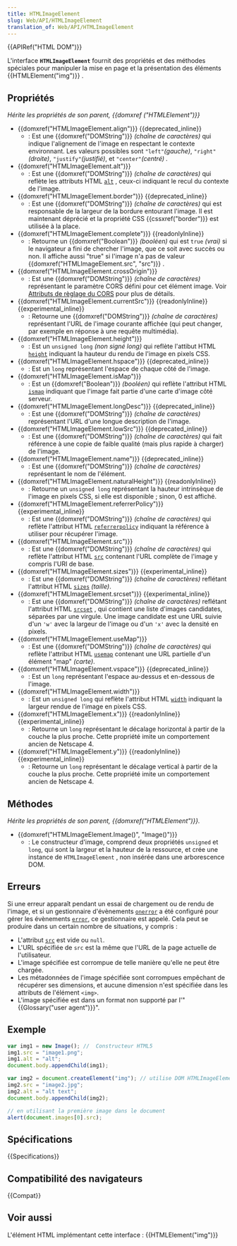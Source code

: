 ```yaml
---
title: HTMLImageElement
slug: Web/API/HTMLImageElement
translation_of: Web/API/HTMLImageElement
---
```


{{APIRef("HTML DOM")}}

L'interface **`HTMLImageElement`** fournit des propriétés et des méthodes spéciales pour manipuler la mise en page et la présentation des éléments {{HTMLElement("img")}} .

## Propriétés

_Hérite les propriétés de son parent, {{domxref ("HTMLElement")}}_

- {{domxref("HTMLImageElement.align")}} {{deprecated_inline}}
  - : Est une {{domxref("DOMString")}} _(chaîne de caractères)_ qui indique l'alignement de l'image en respectant le contexte environnant. Les valeurs possibles sont `"left"`_(gauche)_, `"right"`_(droite)_, `"justify"`_(justifié)_, et `"center"`_(centré) ._
- {{domxref("HTMLImageElement.alt")}}
  - : Est une {{domxref("DOMString")}} _(chaîne de caractères)_ qui reflète les attributs HTML [`alt`](/fr/docs/Web/HTML/Element/img#alt) , ceux-ci indiquant le recul du contexte de l'image.
- {{domxref("HTMLImageElement.border")}} {{deprecated_inline}}
  - : Est une {{domxref("DOMString")}} _(chaîne de caractères)_ qui est responsable de la largeur de la bordure entourant l'image. Il est maintenant déprécié et la propriété CSS {{cssxref("border")}} est utilisée à la place.
- {{domxref("HTMLImageElement.complete")}} {{readonlyInline}}
  - : Retourne un {{domxref("Boolean")}} _(booléen)_ qui est `true` _(vrai)_ si le navigateur a fini de chercher l'image, que ce soit avec succès ou non. Il affiche aussi "true" si l'image n'a pas de valeur {{domxref("HTMLImageElement.src", "src")}} .
- {{domxref("HTMLImageElement.crossOrigin")}}
  - : Est une {{domxref("DOMString")}} _(chaîne de caractères)_ représentant le paramètre CORS défini pour cet élément image. Voir [Attributs de règlage du CORS](/fr/docs/Web/HTML/Reglages_des_attributs_CORS) pour plus de détails.
- {{domxref("HTMLImageElement.currentSrc")}} {{readonlyInline}}{{experimental_inline}}
  - : Retourne une {{domxref("DOMString")}} _(chaîne de caractères)_ représentant l'URL de l'image courante affichée (qui peut changer, par exemple en réponse à une requête multimédia).
- {{domxref("HTMLImageElement.height")}}
  - : Est un `unsigned long` _(non signé long)_ qui reflète l'attibut HTML [`height`](/fr/docs/Web/HTML/Element/img#height) indiquant la hauteur du rendu de l'image en pixels CSS.
- {{domxref("HTMLImageElement.hspace")}} {{deprecated_inline}}
  - : Est un `long` représentant l'espace de chaque côté de l'image.
- {{domxref("HTMLImageElement.isMap")}}
  - : Est un {{domxref("Boolean")}} _(booléen)_ qui reflète l'attribut HTML [`ismap`](/fr/docs/Web/HTML/Element/img#ismap) indiquant que l'image fait partie d'une carte d'image côté serveur.
- {{domxref("HTMLImageElement.longDesc")}} {{deprecated_inline}}
  - : Est une {{domxref("DOMString")}} _(chaîne de caractères)_ représentant l'URL d'une longue description de l'image.
- {{domxref("HTMLImageElement.lowSrc")}} {{deprecated_inline}}
  - : Est une {{domxref("DOMString")}} _(chaîne de caractères)_ qui fait référence à une copie de faible qualité (mais plus rapide à charger) de l'image.
- {{domxref("HTMLImageElement.name")}} {{deprecated_inline}}
  - : Est une {{domxref("DOMString")}} _(chaîne de caractères)_ représentant le nom de l'élément.
- {{domxref("HTMLImageElement.naturalHeight")}} {{readonlyInline}}
  - : Retourne un `unsigned long` représentant la hauteur intrinsèque de l'image en pixels CSS, si elle est disponible ; sinon, 0 est affiché.
- {{domxref("HTMLImageElement.referrerPolicy")}} {{experimental_inline}}
  - : Est une {{domxref("DOMString")}} _(chaîne de caractères)_ qui reflète l'attribut HTML [`referrerpolicy`](/fr/docs/Web/HTML/Element/img#referrerpolicy) indiquant la référence à utiliser pour récupérer l'image.
- {{domxref("HTMLImageElement.src")}}
  - : Est une {{domxref("DOMString")}} _(chaîne de caractères)_ qui reflète l'attribut HTML [`src`](/fr/docs/Web/HTML/Element/img#src) contenant l'URL complète de l'image y compris l'URI de base.
- {{domxref("HTMLImageElement.sizes")}} {{experimental_inline}}
  - : Est une {{domxref("DOMString")}} _(chaîne de caractères)_ reflétant l'attribut HTML [`sizes`](/fr/docs/Web/HTML/Element/img#sizes) _(taille)_.
- {{domxref("HTMLImageElement.srcset")}} {{experimental_inline}}
  - : Est une {{domxref("DOMString")}} _(chaîne de caractères)_ reflétant l'attribut HTML [`srcset`](/fr/docs/Web/HTML/Element/img#srcset) , qui contient une liste d'images candidates, séparées par une virgule. Une image candidate est une URL suivie d'un `'w'` avec la largeur de l'image ou d'un `'x'` avec la densité en pixels.
- {{domxref("HTMLImageElement.useMap")}}
  - : Est une {{domxref("DOMString")}} _(chaîne de caractères)_ qui reflète l'attribut HTML [`usemap`](/fr/docs/Web/HTML/Element/img#usemap) contenant une URL partielle d'un élément "map" _(carte)_.
- {{domxref("HTMLImageElement.vspace")}} {{deprecated_inline}}
  - : Est un `long` représentant l'espace au-dessus et en-dessous de l'image.
- {{domxref("HTMLImageElement.width")}}
  - : Est un `unsigned long` qui reflète l'attribut HTML [`width`](/fr/docs/Web/HTML/Element/img#width) indiquant la largeur rendue de l'image en pixels CSS.
- {{domxref("HTMLImageElement.x")}} {{readonlyInline}}{{experimental_inline}}
  - : Retourne un `long` représentant le décalage horizontal à partir de la couche la plus proche. Cette propriété imite un comportement ancien de Netscape 4.
- {{domxref("HTMLImageElement.y")}} {{readonlyInline}} {{experimental_inline}}
  - : Retourne un `long` représentant le décalage vertical à partir de la couche la plus proche. Cette propriété imite un comportement ancien de Netscape 4.

## Méthodes

_Hérite les propriétés de son parent, {{domxref("HTMLElement")}}._

- {{domxref("HTMLImageElement.Image()", "Image()")}}
  - : Le constructeur d'image, comprend deux propriétés `unsigned` et `long`, qui sont la largeur et la hauteur de la ressource, et crée une instance de `HTMLImageElement` , non insérée dans une arborescence DOM.

## Erreurs

Si une erreur apparaît pendant un essai de chargement ou de rendu de l'image, et si un gestionnaire d'évènements [`onerror`](/fr/docs/Web/HTML/Global_attributes#onerror) a été configuré pour gérer les évènements [`error`](/fr/docs/Web/API/Element/error_event), ce gestionnaire est appelé. Cela peut se produire dans un certain nombre de situations, y compris :

- L'attribut [`src`](/fr/docs/Web/HTML/Element/img#src) est vide ou `null`.
- L'URL spécifiée de `src` est la même que l'URL de la page actuelle de l'utilisateur.
- L'image spécifiée est corrompue de telle manière qu'elle ne peut être chargée.
- Les métadonnées de l'image spécifiée sont corrompues empêchant de récupérer ses dimensions, et aucune dimension n'est spécifiée dans les attributs de l'élément `<img>`.
- L'image spécifiée est dans un format non supporté par l'"{{Glossary("user agent")}}".

## Exemple

```js
var img1 = new Image(); //  Constructeur HTML5
img1.src = "image1.png";
img1.alt = "alt";
document.body.appendChild(img1);

var img2 = document.createElement("img"); // utilise DOM HTMLImageElement
img2.src = "image2.jpg";
img2.alt = "alt text";
document.body.appendChild(img2);

// en utilisant la première image dans le document
alert(document.images[0].src);
```

## Spécifications

{{Specifications}}

## Compatibilité des navigateurs

{{Compat}}

## Voir aussi

L'élément HTML implémentant cette interface : {{HTMLElement("img")}}
